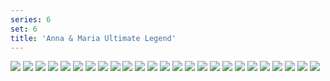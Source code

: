 ```yaml
---
series: 6
set: 6
title: 'Anna & Maria Ultimate Legend'
---
```


![](../../../../assets/great/part-6/great158.jpg)
![](../../../../assets/great/part-6/great159.jpg)
![](../../../../assets/great/part-6/great160.jpg)
![](../../../../assets/great/part-6/great161.jpg)
![](../../../../assets/great/part-6/great162.jpg)
![](../../../../assets/great/part-6/great163.jpg)
![](../../../../assets/great/part-6/great164.jpg)
![](../../../../assets/great/part-6/great165.jpg)
![](../../../../assets/great/part-6/great166.jpg)
![](../../../../assets/great/part-6/great167.jpg)
![](../../../../assets/great/part-6/great168.jpg)
![](../../../../assets/great/part-6/great169.jpg)
![](../../../../assets/great/part-6/great170.jpg)
![](../../../../assets/great/part-6/great171.jpg)
![](../../../../assets/great/part-6/great172.jpg)
![](../../../../assets/great/part-6/great173.jpg)
![](../../../../assets/great/part-6/great174.jpg)
![](../../../../assets/great/part-6/great175.jpg)
![](../../../../assets/great/part-6/great176.jpg)
![](../../../../assets/great/part-6/great177.jpg)
![](../../../../assets/great/part-6/great178.jpg)
![](../../../../assets/great/part-6/great179.jpg)
![](../../../../assets/great/part-6/great180.jpg)
![](../../../../assets/great/part-6/great181.jpg)
![](../../../../assets/great/part-6/great182.jpg)